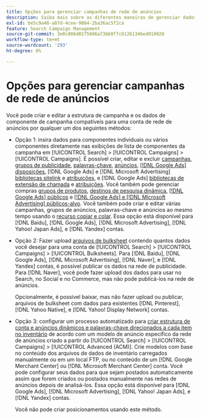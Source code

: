 ```yaml
---
title: Opções para gerenciar campanhas de rede de anúncios
description: Saiba mais sobre as diferentes maneiras de gerenciar dados para suas campanhas de rede de anúncios.
exl-id: be5c9a48-a87d-4cee-9884-2ba36ac5f2ca
feature: Search Campaign Management
source-git-commit: 3e0c886d0275696a73b68f7c8126134bed010920
workflow-type: tm+mt
source-wordcount: '293'
ht-degree: 0%

---
```


# Opções para gerenciar campanhas de rede de anúncios

Você pode criar e editar a estrutura de campanha e os dados de componente de campanha compatíveis para uma conta de rede de anúncios por qualquer um dos seguintes métodos:

* Opção 1: insira dados para componentes individuais ou vários componentes diretamente nas exibições de lista de componentes da campanha em [!UICONTROL Search] > [!UICONTROL Campaigns] > [!UICONTROL Campaigns]. É possível criar, editar e excluir [campanhas](/help/search-social-commerce/campaign-management/campaigns/campaign-manage.md), [grupos de publicidade](/help/search-social-commerce/campaign-management/campaigns/ad-group-manage.md), [palavras-chave](/help/search-social-commerce/campaign-management/campaigns/keyword-manage.md), [anúncios](/help/search-social-commerce/campaign-management/campaigns/ad-manage.md), [[!DNL Google Ads] disposições](/help/search-social-commerce/campaign-management/campaigns/placement-manage.md), [!DNL Google Ads] e [!DNL Microsoft Advertising] [bibliotecas sitelink](/help/search-social-commerce/campaign-management/campaigns/sitelink-extension-manage.md) e [atribuições](/help/search-social-commerce/campaign-management/campaigns/sitelink-extension-associate.md), e [!DNL Google Ads] [bibliotecas de extensão de chamada](/help/search-social-commerce/campaign-management/campaigns/callout-extension-manage.md) e [atribuições](/help/search-social-commerce/campaign-management/campaigns/callout-extension-associate.md). Você também pode gerenciar compras [grupos de produtos](/help/search-social-commerce/campaign-management/campaigns/product-group-manage.md), [destinos de pesquisa dinâmica](/help/search-social-commerce/campaign-management/campaigns/dynamic-search-target-manage.md), [[!DNL Google Ads] públicos](/help/search-social-commerce/campaign-management/campaigns/audience-about.md) e [[!DNL Google Ads] e [!DNL Microsoft Advertising] públicos-alvo](/help/search-social-commerce/campaign-management/campaigns/audience-targets-manage.md). Você também pode criar e editar várias campanhas, grupos de anúncios, palavras-chave e anúncios ao mesmo tempo usando o [recurso copiar e colar](/help/search-social-commerce/campaign-management/campaigns/copy-paste.md). Essa opção está disponível para [!DNL Baidu], [!DNL Google Ads], [!DNL Microsoft Advertising], [!DNL Yahoo! Japan Ads], e [!DNL Yandex] contas.

* Opção 2: Fazer upload [arquivos de bulksheet](/help/search-social-commerce/campaign-management/bulksheets/bulksheet-about.md) contendo quantos dados você desejar para uma conta de [!UICONTROL Search] > [!UICONTROL Campaigns] > [!UICONTROL Bulksheets]. Para [!DNL Baidu], [!DNL Google Ads], [!DNL Microsoft Advertising], [!DNL Naver], e [!DNL Yandex] contas, é possível publicar os dados na rede de publicidade. Para [!DNL Naver], você pode fazer upload dos dados para usar no Search, no Social e no Commerce, mas não pode publicá-los na rede de anúncios.

  Opcionalmente, é possível baixar, mas não fazer upload ou publicar, arquivos de bulksheet com dados para existentes [!DNL Pinterest], [!DNL Yahoo Native], e [!DNL Yahoo! Display Network] contas.

* Opção 3: configurar um processo automatizado para [criar estrutura de conta e anúncios dinâmicos e palavras-chave direcionados a cada item no inventário](/help/search-social-commerce/campaign-management/inventory-feeds/inventory-feeds-about.md) de acordo com um modelo de anúncio específico da rede de anúncios criado a partir do [!UICONTROL Search] > [!UICONTROL Campaigns] > [!UICONTROL  Advanced (ACM)]. Crie modelos com base no conteúdo dos arquivos de dados de inventário carregados manualmente ou em um local FTP, ou no conteúdo de um [!DNL Google Merchant Center] ou [!DNL Microsoft Merchant Center] conta. Você pode configurar seus dados para que sejam postados automaticamente assim que forem criados ou postados manualmente nas redes de anúncios depois de analisá-los. Essa opção está disponível para [!DNL Google Ads], [!DNL Microsoft Advertising], [!DNL Yahoo! Japan Ads], e [!DNL Yandex] contas.

  Você não pode criar posicionamentos usando este método.
